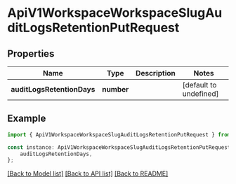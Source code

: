 # ApiV1WorkspaceWorkspaceSlugAuditLogsRetentionPutRequest


## Properties

Name | Type | Description | Notes
------------ | ------------- | ------------- | -------------
**auditLogsRetentionDays** | **number** |  | [default to undefined]

## Example

```typescript
import { ApiV1WorkspaceWorkspaceSlugAuditLogsRetentionPutRequest } from './api';

const instance: ApiV1WorkspaceWorkspaceSlugAuditLogsRetentionPutRequest = {
    auditLogsRetentionDays,
};
```

[[Back to Model list]](../README.md#documentation-for-models) [[Back to API list]](../README.md#documentation-for-api-endpoints) [[Back to README]](../README.md)
